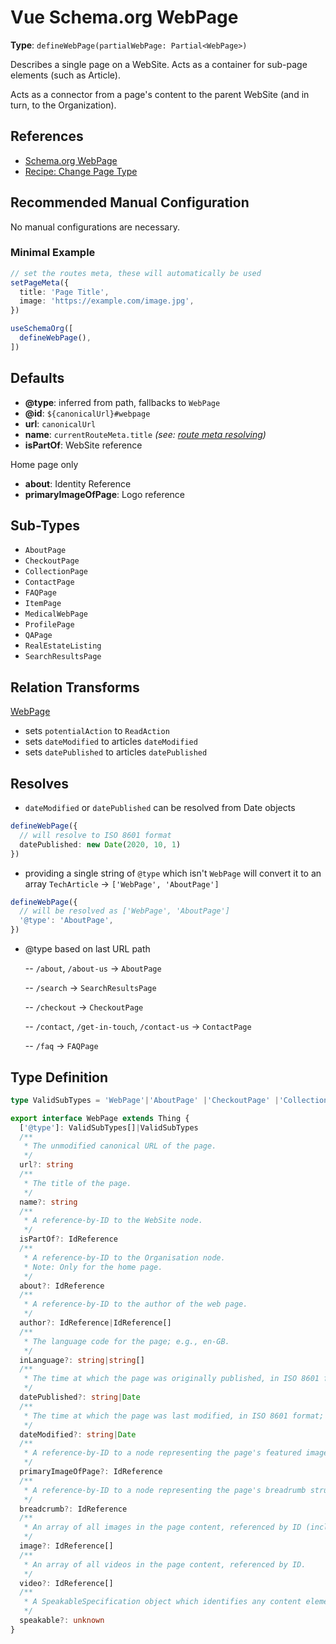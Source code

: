 # Vue Schema.org WebPage

**Type**: `defineWebPage(partialWebPage: Partial<WebPage>)`

Describes a single page on a WebSite. Acts as a container for sub-page elements (such as Article).

Acts as a connector from a page's content to the parent WebSite (and in turn, to the Organization).

## References

- [Schema.org WebPage](https://schema.org/WebPage)
- [Recipe: Change Page Type](/guide/recipes/change-page-type)

## Recommended Manual Configuration

No manual configurations are necessary.

### Minimal Example
```ts
// set the routes meta, these will automatically be used
setPageMeta({
  title: 'Page Title',
  image: 'https://example.com/image.jpg',
})

useSchemaOrg([
  defineWebPage(),
])
```


## Defaults

- **@type**: inferred from path, fallbacks to `WebPage`
- **@id**: `${canonicalUrl}#webpage`
- **url**: `canonicalUrl`
- **name**: `currentRouteMeta.title` _(see: [route meta resolving](/guide/how-it-works.html#route-meta-resolving))_
- **isPartOf**: WebSite reference

Home page only
- **about**: Identity Reference 
- **primaryImageOfPage**: Logo reference

## Sub-Types

- `AboutPage`
- `CheckoutPage`
- `CollectionPage`
- `ContactPage`
- `FAQPage`
- `ItemPage`
- `MedicalWebPage`
- `ProfilePage`
- `QAPage`
- `RealEstateListing`
- `SearchResultsPage`

## Relation Transforms

[WebPage](/schema/webpage)

- sets `potentialAction` to `ReadAction`
- sets `dateModified` to articles `dateModified`
- sets `datePublished` to articles `datePublished`

## Resolves

- `dateModified` or `datePublished` can be resolved from Date objects 

```ts
defineWebPage({
  // will resolve to ISO 8601 format
  datePublished: new Date(2020, 10, 1)
})
```

- providing a single string of `@type` which isn't `WebPage` will convert it to an array `TechArticle` -> `['WebPage', 'AboutPage']`

```ts
defineWebPage({
  // will be resolved as ['WebPage', 'AboutPage']
  '@type': 'AboutPage',
})
```

- @type based on last URL path

  -- `/about`, `/about-us` -> `AboutPage`

  -- `/search` -> `SearchResultsPage`

  -- `/checkout` -> `CheckoutPage`

  -- `/contact`, `/get-in-touch`, `/contact-us` -> `ContactPage`

  -- `/faq` -> `FAQPage`

## Type Definition

```ts
type ValidSubTypes = 'WebPage'|'AboutPage' |'CheckoutPage' |'CollectionPage' |'ContactPage' |'FAQPage' |'ItemPage' |'MedicalWebPage' |'ProfilePage' |'QAPage' |'RealEstateListing' |'SearchResultsPage'

export interface WebPage extends Thing {
  ['@type']: ValidSubTypes[]|ValidSubTypes
  /**
   * The unmodified canonical URL of the page.
   */
  url?: string
  /**
   * The title of the page.
   */
  name?: string
  /**
   * A reference-by-ID to the WebSite node.
   */
  isPartOf?: IdReference
  /**
   * A reference-by-ID to the Organisation node.
   * Note: Only for the home page.
   */
  about?: IdReference
  /**
   * A reference-by-ID to the author of the web page.
   */
  author?: IdReference|IdReference[]
  /**
   * The language code for the page; e.g., en-GB.
   */
  inLanguage?: string|string[]
  /**
   * The time at which the page was originally published, in ISO 8601 format; e.g., 2015-10-31T16:10:29+00:00.
   */
  datePublished?: string|Date
  /**
   * The time at which the page was last modified, in ISO 8601 format; e.g., 2015-10-31T16:10:29+00:00.
   */
  dateModified?: string|Date
  /**
   * A reference-by-ID to a node representing the page's featured image.
   */
  primaryImageOfPage?: IdReference
  /**
   * A reference-by-ID to a node representing the page's breadrumb structure.
   */
  breadcrumb?: IdReference
  /**
   * An array of all images in the page content, referenced by ID (including the image referenced by the primaryImageOfPage).
   */
  image?: IdReference[]
  /**
   * An array of all videos in the page content, referenced by ID.
   */
  video?: IdReference[]
  /**
   * A SpeakableSpecification object which identifies any content elements suitable for spoken results.
   */
  speakable?: unknown
}
```
